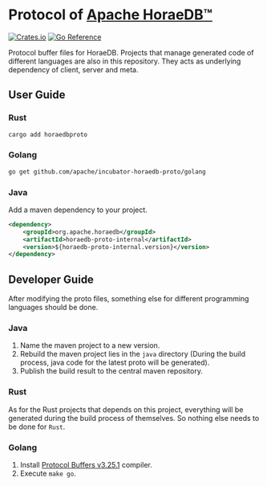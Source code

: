 # Protocol of [Apache HoraeDB™](https://github.com/apache/incubator-horaedb)

[![Crates.io](https://img.shields.io/crates/v/horaedb-proto.svg)](https://crates.io/crates/horaedb-proto)
[![Go Reference](https://pkg.go.dev/badge/github.com/apache/incubator-horaedb-proto.svg)](https://pkg.go.dev/github.com/apache/incubator-horaedb-proto)

Protocol buffer files for HoraeDB. Projects that manage generated code of different languages are also in this repository. They acts as underlying dependency of client, server and meta.

## User Guide

### Rust

```sh
cargo add horaedbproto
```

### Golang

```sh
go get github.com/apache/incubator-horaedb-proto/golang
```

### Java

Add a maven dependency to your project.

```xml
<dependency>
    <groupId>org.apache.horaedb</groupId>
    <artifactId>horaedb-proto-internal</artifactId>
    <version>${horaedb-proto-internal.version}</version>
</dependency>
```

## Developer Guide

After modifying the proto files, something else for different programming languages should be done.

### Java

1. Name the maven project to a new version.
2. Rebuild the maven project lies in the `java` directory (During the build process, java code for the latest proto will be generated).
2. Publish the build result to the central maven repository.

### Rust

As for the Rust projects that depends on this project, everything will be generated during the build process of themselves. So nothing else needs to be done for `Rust`.

### Golang

1. Install [Protocol Buffers v3.25.1](https://github.com/protocolbuffers/protobuf/releases/tag/v3.25.1) compiler.
2. Execute `make go`.
